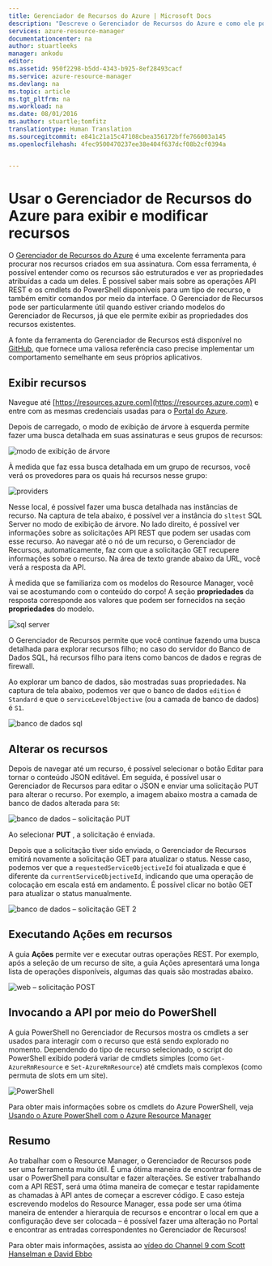 ```yaml
---
title: Gerenciador de Recursos do Azure | Microsoft Docs
description: "Descreve o Gerenciador de Recursos do Azure e como ele pode ser usado para exibir e atualizar implantações por meio do Azure Resource Manager"
services: azure-resource-manager
documentationcenter: na
author: stuartleeks
manager: ankodu
editor: 
ms.assetid: 950f2298-b5dd-4343-b925-8ef28493cacf
ms.service: azure-resource-manager
ms.devlang: na
ms.topic: article
ms.tgt_pltfrm: na
ms.workload: na
ms.date: 08/01/2016
ms.author: stuartle;tomfitz
translationtype: Human Translation
ms.sourcegitcommit: e841c21a15c47108cbea356172bffe766003a145
ms.openlocfilehash: 4fec9500470237ee38e404f637dcf08b2cf0394a


---
```

# <a name="use-azure-resource-explorer-to-view-and-modify-resources"></a>Usar o Gerenciador de Recursos do Azure para exibir e modificar recursos
O [Gerenciador de Recursos do Azure](https://resources.azure.com) é uma excelente ferramenta para procurar nos recursos criados em sua assinatura. Com essa ferramenta, é possível entender como os recursos são estruturados e ver as propriedades atribuídas a cada um deles. É possível saber mais sobre as operações API REST e os cmdlets do PowerShell disponíveis para um tipo de recurso, e também emitir comandos por meio da interface. O Gerenciador de Recursos pode ser particularmente útil quando estiver criando modelos do Gerenciador de Recursos, já que ele permite exibir as propriedades dos recursos existentes.

A fonte da ferramenta do Gerenciador de Recursos está disponível no [GitHub](https://github.com/projectkudu/ARMExplorer), que fornece uma valiosa referência caso precise implementar um comportamento semelhante em seus próprios aplicativos.

## <a name="view-resources"></a>Exibir recursos
Navegue até [https://resources.azure.com](https://resources.azure.com) e entre com as mesmas credenciais usadas para o [Portal do Azure](https://portal.azure.com).

Depois de carregado, o modo de exibição de árvore à esquerda permite fazer uma busca detalhada em suas assinaturas e seus grupos de recursos:

![modo de exibição de árvore](./media/resource-manager-resource-explorer/are-01-treeview.png)

À medida que faz essa busca detalhada em um grupo de recursos, você verá os provedores para os quais há recursos nesse grupo:

![providers](./media/resource-manager-resource-explorer/are-02-treeview-providers.png)

Nesse local, é possível fazer uma busca detalhada nas instâncias de recurso. Na captura de tela abaixo, é possível ver a instância do `sltest` SQL Server no modo de exibição de árvore. No lado direito, é possível ver informações sobre as solicitações API REST que podem ser usadas com esse recurso. Ao navegar até o nó de um recurso, o Gerenciador de Recursos, automaticamente, faz com que a solicitação GET recupere informações sobre o recurso. Na área de texto grande abaixo da URL, você verá a resposta da API. 

À medida que se familiariza com os modelos do Resource Manager, você vai se acostumando com o conteúdo do corpo! A seção **propriedades** da resposta corresponde aos valores que podem ser fornecidos na seção **propriedades** do modelo.

![sql server](./media/resource-manager-resource-explorer/are-03-sqlserver-with-response.png)

O Gerenciador de Recursos permite que você continue fazendo uma busca detalhada para explorar recursos filho; no caso do servidor do Banco de Dados SQL, há recursos filho para itens como bancos de dados e regras de firewall.

Ao explorar um banco de dados, são mostradas suas propriedades. Na captura de tela abaixo, podemos ver que o banco de dados `edition` é `Standard` e que o `serviceLevelObjective` (ou a camada de banco de dados) é `S1`.

![banco de dados sql](./media/resource-manager-resource-explorer/are-04-database-get.png)

## <a name="change-resources"></a>Alterar os recursos
Depois de navegar até um recurso, é possível selecionar o botão Editar para tornar o conteúdo JSON editável. Em seguida, é possível usar o Gerenciador de Recursos para editar o JSON e enviar uma solicitação PUT para alterar o recurso. Por exemplo, a imagem abaixo mostra a camada de banco de dados alterada para `S0`:

![banco de dados – solicitação PUT](./media/resource-manager-resource-explorer/are-05-database-put.png)

Ao selecionar **PUT** , a solicitação é enviada. 

Depois que a solicitação tiver sido enviada, o Gerenciador de Recursos emitirá novamente a solicitação GET para atualizar o status. Nesse caso, podemos ver que a `requestedServiceObjectiveId` foi atualizada e que é diferente da `currentServiceObjectiveId`, indicando que uma operação de colocação em escala está em andamento. É possível clicar no botão GET para atualizar o status manualmente.

![banco de dados – solicitação GET 2](./media/resource-manager-resource-explorer/are-06-database-get2.png)

## <a name="performing-actions-on-resources"></a>Executando Ações em recursos
A guia **Ações** permite ver e executar outras operações REST. Por exemplo, após a seleção de um recurso de site, a guia Ações apresentará uma longa lista de operações disponíveis, algumas das quais são mostradas abaixo.

![web – solicitação POST](./media/resource-manager-resource-explorer/are-web-post.png)

## <a name="invoking-the-api-via-powershell"></a>Invocando a API por meio do PowerShell
A guia PowerShell no Gerenciador de Recursos mostra os cmdlets a ser usados para interagir com o recurso que está sendo explorado no momento. Dependendo do tipo de recurso selecionado, o script do PowerShell exibido poderá variar de cmdlets simples (como `Get-AzureRmResource` e `Set-AzureRmResource`) até cmdlets mais complexos (como permuta de slots em um site). 

![PowerShell](./media/resource-manager-resource-explorer/are-07-powershell.png)

Para obter mais informações sobre os cmdlets do Azure PowerShell, veja [Usando o Azure PowerShell com o Azure Resource Manager](powershell-azure-resource-manager.md)

## <a name="summary"></a>Resumo
Ao trabalhar com o Resource Manager, o Gerenciador de Recursos pode ser uma ferramenta muito útil. É uma ótima maneira de encontrar formas de usar o PowerShell para consultar e fazer alterações. Se estiver trabalhando com a API REST, será uma ótima maneira de começar e testar rapidamente as chamadas à API antes de começar a escrever código. E caso esteja escrevendo modelos do Resource Manager, essa pode ser uma ótima maneira de entender a hierarquia de recursos e encontrar o local em que a configuração deve ser colocada – é possível fazer uma alteração no Portal e encontrar as entradas correspondentes no Gerenciador de Recursos!

Para obter mais informações, assista ao [vídeo do Channel 9 com Scott Hanselman e David Ebbo](https://channel9.msdn.com/Shows/Azure-Friday/Azure-Resource-Manager-Explorer-with-David-Ebbo)




<!--HONumber=Nov16_HO3-->


